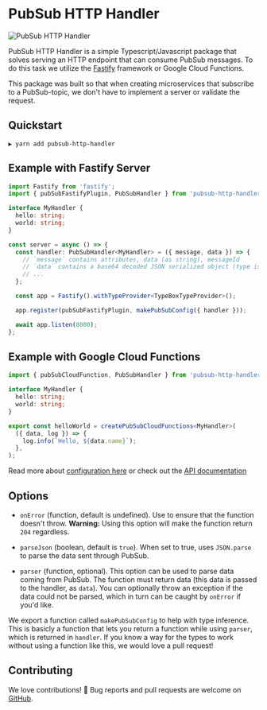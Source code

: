 # PubSub HTTP Handler

![PubSub HTTP Handler](.github/header.jpg)

PubSub HTTP Handler is a simple Typescript/Javascript package that solves
serving an HTTP endpoint that can consume PubSub messages. To do this task we
utilize the [Fastify][] framework or Google Cloud Functions.

This package was built so that when creating microservices that subscribe to a
PubSub-topic, we don't have to implement a server or validate the request.

## Quickstart

```shell
▶ yarn add pubsub-http-handler
```

## Example with Fastify Server

```typescript
import Fastify from 'fastify';
import { pubSubFastifyPlugin, PubSubHandler } from 'pubsub-http-handler';

interface MyHandler {
  hello: string;
  world: string;
}

const server = async () => {
  const handler: PubSubHandler<MyHandler> = ({ message, data }) => {
    // `message` contains attributes, data (as string), messageId
    // `data` contains a base64 decoded JSON serialized object (type is MyHandler in the example)
    // ...
  };

  const app = Fastify().withTypeProvider<TypeBoxTypeProvider>();

  app.register(pubSubFastifyPlugin, makePubSubConfig({ handler }));

  await app.listen(8000);
};
```

## Example with Google Cloud Functions

```typescript
import { pubSubCloudFunction, PubSubHandler } from 'pubsub-http-handler';

interface MyHandler {
  hello: string;
  world: string;
}

export const helloWorld = createPubSubCloudFunctions<MyHandler>(
  ({ data, log }) => {
    log.info(`Hello, ${data.name}`);
  },
);
```

Read more about [configuration here][configuration] or check out the [API
documentation][docs]

## Options

- `onError` (function, default is undefined). Use to ensure that the function
  doesn't throw. **Warning:** Using this option will make the function return
  `204` regardless.

- `parseJson` (boolean, default is `true`). When set to true, uses `JSON.parse`
  to parse the data sent through PubSub.

- `parser` (function, optional). This option can be used to parse data coming
  from PubSub. The function must return data (this data is passed to the
  handler, as `data`). You can optionally throw an exception if the data could
  not be parsed, which in turn can be caught by `onError` if you'd like.

We export a function called `makePubSubConfig` to help with type inference. This
is basicly a function that lets you return a function while using `parser`,
which is returned in `handler`. If you know a way for the types to work without
using a function like this, we would love a pull request!

## Contributing

We love contributions! 🙏 Bug reports and pull requests are welcome on [GitHub].

[banner]: ./assets/banner.jpg
[npm]: https://www.npmjs.com/package/pubsub-http-handler
[fastify]: https://www.fastify.io/
[configuration]: ./docs/interfaces/pubsubconfig.md
[docs]: ./docs/
[github]: https://github.com/cobraz/pubsub-http-handler/issues
